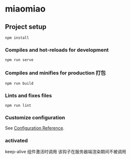 # miaomiao

## Project setup
```
npm install
```

### Compiles and hot-reloads for development
```
npm run serve
```

### Compiles and minifies for production 打包
```
npm run build
```

### Lints and fixes files
```
npm run lint
```

### Customize configuration
See [Configuration Reference](https://cli.vuejs.org/config/).

### activated
keep-alive 组件激活时调用
该钩子在服务器端渲染期间不被调用
